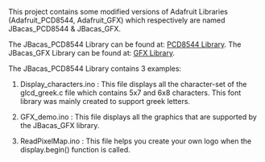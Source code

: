This project contains some modified versions of Adafruit Libraries (Adafruit_PCD8544, Adafruit_GFX)
which respectively are named JBacas_PCD8544 & JBacas_GFX.

The JBacas_PCD8544 Library can be found at: [PCD8544 Library](https://github.com/johnbacas/PCD8544_Nokia5110Library.git).
The JBacas_GFX Library can be found at: [GFX Library](https://github.com/johnbacas/GFX_Library.gi).

The JBacas_PCD8544 Library contains 3 examples:

1. Display_characters.ino : This file displays all the character-set of the glcd_greek.c file
   which contains 5x7 and 6x8 characters. This font library was mainly created to support greek letters.

2. GFX_demo.ino : This file displays all the graphics that are supported by the JBacas_GFX library.

3. ReadPixelMap.ino : This file helps you create your own logo when the display.begin() function is called.
